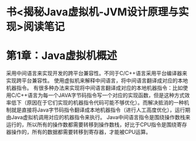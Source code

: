 # 书<揭秘Java虚拟机-JVM设计原理与实现>阅读笔记

第1章：Java虚拟机概述
====
采用中间语言来实现开发的跨平台兼容性。不同于C/C++语言采用平台编译器来实现跨平台兼容性。
使用虚拟机来解释中间语言，将中间语言翻译成对应的本地机器指令。
有很多种办法来实现将中间语言翻译成对应的本地机器指令：比如使用C/C++语言为每一个JAVA字节码指令写一个对应的实现函数，但是这种方式效率低下（原因在于它们实现的机器指令代码可能不够优化）。而解决抵消的一种机制就是直接将Java字节码指令翻译成本地机器指令（进行人工高度优化），运行期由Java虚拟机调用对应的机器指令来执行。
Java中间语言指令是围绕操作数栈来运行的，所以所有的操作数都需要转移到操作数栈，好比于CPU指令是围绕寄存器操作的，所有的数据都需要转移到寄存器，才能被CPU运算。
